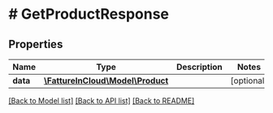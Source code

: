 # # GetProductResponse

## Properties

Name | Type | Description | Notes
------------ | ------------- | ------------- | -------------
**data** | [**\FattureInCloud\Model\Product**](Product.md) |  | [optional]

[[Back to Model list]](../../README.md#models) [[Back to API list]](../../README.md#endpoints) [[Back to README]](../../README.md)
